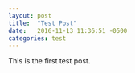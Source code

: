 ```yaml
---
layout: post
title:  "Test Post"
date:   2016-11-13 11:36:51 -0500
categories: test
---
```

This is the first test post.

